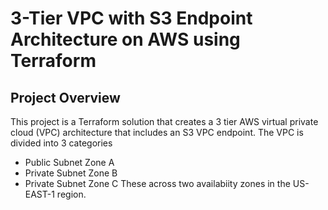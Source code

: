 # 3-Tier VPC with S3 Endpoint Architecture on AWS using Terraform 

## Project Overview
This project is a Terraform solution that creates a 3 tier AWS virtual private cloud (VPC) architecture that includes an S3 VPC endpoint. The VPC is divided into 3 categories
* Public Subnet Zone A
* Private Subnet Zone B
* Private Subnet Zone C
These across two availabiity zones in the US-EAST-1 region. 
